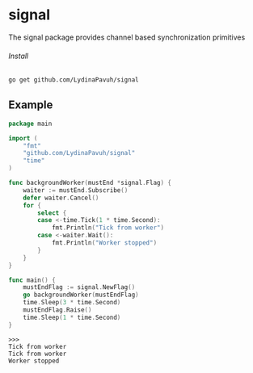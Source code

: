 # signal

The signal package provides channel based synchronization primitives


###### Install
```sh
go get github.com/LydinaPavuh/signal
```
## Example

```go
package main

import (
	"fmt"
	"github.com/LydinaPavuh/signal"
	"time"
)

func backgroundWorker(mustEnd *signal.Flag) {
	waiter := mustEnd.Subscribe()
	defer waiter.Cancel()
	for {
		select {
		case <-time.Tick(1 * time.Second):
			fmt.Println("Tick from worker")
		case <-waiter.Wait():
			fmt.Println("Worker stopped")
		}
	}
}

func main() {
	mustEndFlag := signal.NewFlag()
	go backgroundWorker(mustEndFlag)
	time.Sleep(3 * time.Second)
	mustEndFlag.Raise()
	time.Sleep(1 * time.Second)
}
```
```
>>>
Tick from worker
Tick from worker
Worker stopped
```